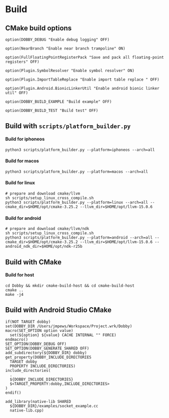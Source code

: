 # Build

## CMake build options

```
option(DOBBY_DEBUG "Enable debug logging" OFF)

option(NearBranch "Enable near branch trampoline" ON)

option(FullFloatingPointRegisterPack "Save and pack all floating-point registers" OFF)

option(Plugin.SymbolResolver "Enable symbol resolver" ON)

option(Plugin.ImportTableReplace "Enable import table replace " OFF)

option(Plugin.Android.BionicLinkerUtil "Enable android bionic linker util" OFF)

option(DOBBY_BUILD_EXAMPLE "Build example" OFF)

option(DOBBY_BUILD_TEST "Build test" OFF)
```

## Build with `scripts/platform_builder.py`

#### Build for iphoneos

```shell
python3 scripts/platform_builder.py --platform=iphoneos --arch=all
```

#### Build for macos

```
python3 scripts/platform_builder.py --platform=macos --arch=all
```

#### Build for linux

```
# prepare and download cmake/llvm
sh scripts/setup_linux_cross_compile.sh
python3 scripts/platform_builder.py --platform=linux --arch=all --cmake_dir=$HOME/opt/cmake-3.25.2 --llvm_dir=$HOME/opt/llvm-15.0.6
```

#### Build for android

```
# prepare and download cmake/llvm/ndk
sh scripts/setup_linux_cross_compile.sh
python3 scripts/platform_builder.py --platform=android --arch=all --cmake_dir=$HOME/opt/cmake-3.25.2 --llvm_dir=$HOME/opt/llvm-15.0.6 --android_ndk_dir=$HOME/opt/ndk-r25b
```

## Build with CMake

#### Build for host

```shell
cd Dobby && mkdir cmake-build-host && cd cmake-build-host
cmake ..
make -j4
```

## Build with Android  Studio CMake

```
if(NOT TARGET dobby)
set(DOBBY_DIR /Users/jmpews/Workspace/Project.wrk/Dobby)
macro(SET_OPTION option value)
  set(${option} ${value} CACHE INTERNAL "" FORCE)
endmacro()
SET_OPTION(DOBBY_DEBUG OFF)
SET_OPTION(DOBBY_GENERATE_SHARED OFF)
add_subdirectory(${DOBBY_DIR} dobby)
get_property(DOBBY_INCLUDE_DIRECTORIES
  TARGET dobby
  PROPERTY INCLUDE_DIRECTORIES)
include_directories(
  .
  ${DOBBY_INCLUDE_DIRECTORIES}
  $<TARGET_PROPERTY:dobby,INCLUDE_DIRECTORIES>
)
endif()

add_library(native-lib SHARED
  ${DOBBY_DIR}/examples/socket_example.cc
  native-lib.cpp)
```
